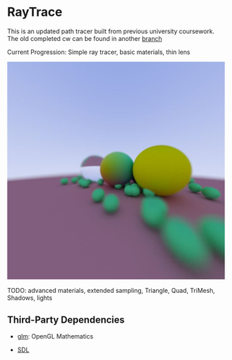 # RayTrace

This is an updated path tracer built from previous university coursework.
The old completed cw can be found in another [branch](https://github.com/ndrewfrost/RayTrace/tree/old_cw)

Current Progression:
Simple ray tracer, basic materials, thin lens

![Example Image](examples/example.JPG)

TODO:
advanced materials, extended sampling, Triangle, Quad, TriMesh,
Shadows, lights

## Third-Party Dependencies

- [glm](https://github.com/g-truc/glm): OpenGL Mathematics

- [SDL](https://www.libsdl.org/)
